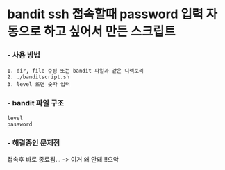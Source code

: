 # bandit ssh 접속할때 password 입력 자동으로 하고 싶어서 만든 스크립트

### - 사용 방법
    1. dir, file 수정 또는 bandit 파일과 같은 디렉토리
    2. ./banditscript.sh
    3. level 뜨면 숫자 입력

### - bandit 파일 구조
    level  
    password

### - 해결중인 문제점
접속후 바로 종료됨... -> 이거 왜 안돼!!!으악

